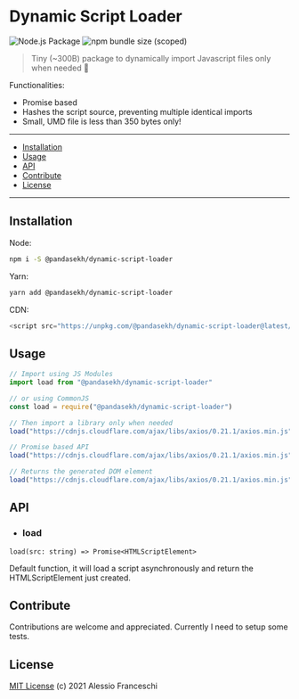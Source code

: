 # Dynamic Script Loader
![Node.js Package](https://github.com/PandaSekh/Dynamic-Script-Loader/workflows/Node.js%20Package/badge.svg)
![npm bundle size (scoped)](https://img.shields.io/bundlephobia/minzip/@pandasekh/dynamic-script-loader@latest)

> Tiny (~300B) package to dynamically import Javascript files only when needed 🐼

Functionalities:
- Promise based
- Hashes the script source, preventing multiple identical imports
- Small, UMD file is less than 350 bytes only!

* * *

- [Installation](#installation)
- [Usage](#usage)
- [API](#api)
- [Contribute](#contribute)
- [License](#license)

* * *

## Installation

Node:

```sh
npm i -S @pandasekh/dynamic-script-loader
```

Yarn:
```sh
yarn add @pandasekh/dynamic-script-loader
```

CDN:
```js
<script src="https://unpkg.com/@pandasekh/dynamic-script-loader@latest/dist/index.umd.js" />
```

## Usage

```js
// Import using JS Modules
import load from "@pandasekh/dynamic-script-loader"

// or using CommonJS
const load = require("@pandasekh/dynamic-script-loader")

// Then import a library only when needed
load("https://cdnjs.cloudflare.com/ajax/libs/axios/0.21.1/axios.min.js")

// Promise based API
load("https://cdnjs.cloudflare.com/ajax/libs/axios/0.21.1/axios.min.js").then(() => console.log("Loaded!"))

// Returns the generated DOM element
load("https://cdnjs.cloudflare.com/ajax/libs/axios/0.21.1/axios.min.js").then(element => console.log(element.src))
```

## API 
- ### load
`load(src: string) => Promise<HTMLScriptElement>`

Default function, it will load a script asynchronously and return the HTMLScriptElement just created.

## Contribute
Contributions are welcome and appreciated.
Currently I need to setup some tests.

## License
[MIT License](https://github.com/PandaSekh/Dynamic-Script-Loader/blob/master/LICENSE) (c) 2021 Alessio Franceschi

